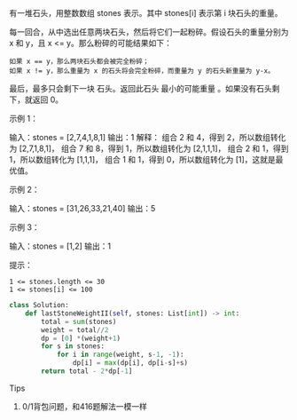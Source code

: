 有一堆石头，用整数数组 stones 表示。其中 stones[i] 表示第 i 块石头的重量。

每一回合，从中选出任意两块石头，然后将它们一起粉碎。假设石头的重量分别为 x 和 y，且 x <= y。那么粉碎的可能结果如下：

    如果 x == y，那么两块石头都会被完全粉碎；
    如果 x != y，那么重量为 x 的石头将会完全粉碎，而重量为 y 的石头新重量为 y-x。

最后，最多只会剩下一块 石头。返回此石头 最小的可能重量 。如果没有石头剩下，就返回 0。

 

示例 1：

输入：stones = [2,7,4,1,8,1]
输出：1
解释：
组合 2 和 4，得到 2，所以数组转化为 [2,7,1,8,1]，
组合 7 和 8，得到 1，所以数组转化为 [2,1,1,1]，
组合 2 和 1，得到 1，所以数组转化为 [1,1,1]，
组合 1 和 1，得到 0，所以数组转化为 [1]，这就是最优值。

示例 2：

输入：stones = [31,26,33,21,40]
输出：5

示例 3：

输入：stones = [1,2]
输出：1

 

提示：

    1 <= stones.length <= 30
    1 <= stones[i] <= 100



```python
class Solution:
    def lastStoneWeightII(self, stones: List[int]) -> int:
        total = sum(stones)
        weight = total//2
        dp = [0] *(weight+1)
        for s in stones:
            for i in range(weight, s-1, -1):
                dp[i] = max(dp[i], dp[i-s]+s)
        return total - 2*dp[-1]
```



Tips

1. 0/1背包问题，和416题解法一模一样